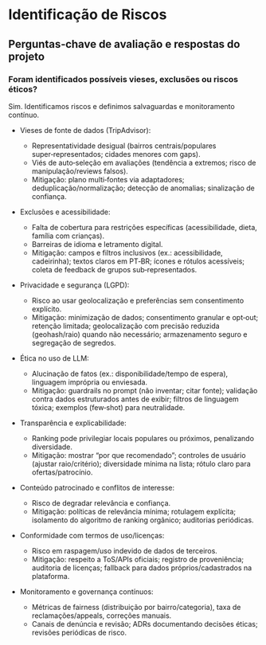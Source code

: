 # Identificação de Riscos

## Perguntas‑chave de avaliação e respostas do projeto

### Foram identificados possíveis vieses, exclusões ou riscos éticos?
Sim. Identificamos riscos e definimos salvaguardas e monitoramento contínuo.

- Vieses de fonte de dados (TripAdvisor):
  - Representatividade desigual (bairros centrais/populares super‑representados; cidades menores com gaps).
  - Viés de auto‑seleção em avaliações (tendência a extremos; risco de manipulação/reviews falsos).
  - Mitigação: plano multi‑fontes via adaptadores; deduplicação/normalização; detecção de anomalias; sinalização de confiança.

- Exclusões e acessibilidade:
  - Falta de cobertura para restrições específicas (acessibilidade, dieta, família com crianças).
  - Barreiras de idioma e letramento digital.
  - Mitigação: campos e filtros inclusivos (ex.: acessibilidade, cadeirinha); textos claros em PT‑BR; ícones e rótulos acessíveis; coleta de feedback de grupos sub‑representados.

- Privacidade e segurança (LGPD):
  - Risco ao usar geolocalização e preferências sem consentimento explícito.
  - Mitigação: minimização de dados; consentimento granular e opt‑out; retenção limitada; geolocalização com precisão reduzida (geohash/raio) quando não necessário; armazenamento seguro e segregação de segredos.

- Ética no uso de LLM:
  - Alucinação de fatos (ex.: disponibilidade/tempo de espera), linguagem imprópria ou enviesada.
  - Mitigação: guardrails no prompt (não inventar; citar fonte); validação contra dados estruturados antes de exibir; filtros de linguagem tóxica; exemplos (few‑shot) para neutralidade.

- Transparência e explicabilidade:
  - Ranking pode privilegiar locais populares ou próximos, penalizando diversidade.
  - Mitigação: mostrar “por que recomendado”; controles de usuário (ajustar raio/critério); diversidade mínima na lista; rótulo claro para ofertas/patrocínio.

- Conteúdo patrocinado e conflitos de interesse:
  - Risco de degradar relevância e confiança.
  - Mitigação: políticas de relevância mínima; rotulagem explícita; isolamento do algoritmo de ranking orgânico; auditorias periódicas.

- Conformidade com termos de uso/licenças:
  - Risco em raspagem/uso indevido de dados de terceiros.
  - Mitigação: respeito a ToS/APIs oficiais; registro de proveniência; auditoria de licenças; fallback para dados próprios/cadastrados na plataforma.

- Monitoramento e governança contínuos:
  - Métricas de fairness (distribuição por bairro/categoria), taxa de reclamações/appeals, correções manuais.
  - Canais de denúncia e revisão; ADRs documentando decisões éticas; revisões periódicas de risco.

